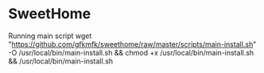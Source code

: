# SweetHome

Running main script
wget "https://github.com/gfkmfk/sweethome/raw/master/scripts/main-install.sh" -O /usr/local/bin/main-install.sh && chmod +x /usr/local/bin/main-install.sh && /usr/local/bin/main-install.sh
